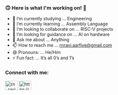 ### 🙃 Here is what I'm working on! 👾 




- 🔭 I’m currently studying ... Engineering 
- 🌱 I’m currently learning ... Assembly Language
- 👯 I’m looking to collaborate on ... RISC-V projects
- 🤔 I’m looking for guidance on  ... AI on hardware 
- 💬 Ask me about ... Anything
- 📫 How to reach me ... rnravi.aarfive@gmail.com
- 😄 Pronouns: ... He/Him
- ⚡ Fun fact: ... It’s all 0’s and 1’s

<h3 align="left">Connect with me:</h3>
<p align="left">
<a href="https://twitter.com/firufazza18" target="blank"><img align="center" src="https://raw.githubusercontent.com/rahuldkjain/github-profile-readme-generator/master/src/images/icons/Social/twitter.svg" alt="rn_ravi_" height="30" width="40" /></a>
<a href="https://linkedin.com/in/https://www.linkedin.com/in/rnravi/" target="blank"><img align="center" src="https://raw.githubusercontent.com/rahuldkjain/github-profile-readme-generator/master/src/images/icons/Social/linked-in-alt.svg" alt="https://www.linkedin.com/in/firos-k-32193116b/" height="30" width="40" /></a>
</p>
